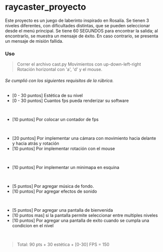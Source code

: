 # raycaster_proyecto

Este proyecto es un juego de laberinto inspirado en Rosalía. Se tienen 3 niveles diferentes, con dificultades distintas, que se pueden seleccionar desde el menú principal. Se tiene 60 SEGUNDOS para encontrar la salida; al encontrarlo, se muestra un mensaje de éxito. En caso contrario, se presenta un mensaje de misión fallida. 

### Uso
> Correr el archivo cast.py
> Movimientos con up-down-left-right
> Rotación horizontal con 'a', 'd' y el mouse. 

###### Se cumplió con los siguientes requisitos de la rúbrica. 
- [0 - 30 puntos] Estética de su nivel
- [0 - 30 puntos] Cuantos fps pueda renderizar su software
<br />

- [10 puntos] Por colocar un contador de fps
<br />

- [20 puntos] Por implementar una cámara con movimiento hacia delante y hacia atrás y rotación
- [10 puntos] Por implementar rotación con el mouse
<br />

- [10 puntos] Por implementar un minimapa en esquina
<br />

- [5 puntos] Por agregar música de fondo.
- [10 puntos] Por agregar efectos de sonido
<br />

- [5 puntos] Por agregar una pantalla de bienvenida 
- [10 puntos mas] si la pantalla permite seleccionar entre multiples niveles 
- [10 puntos] Por agregar una pantalla de exito cuando se cumpla una condicion en el nivel
<br />

> Total: 90 pts + 30 estética + [0-30] FPS = 150